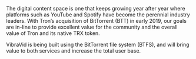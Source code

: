 The digital content space is one that keeps growing year after year where platforms such as YouTube and Spotify have become the perennial industry leaders. With Tron’s acquisition of BitTorrent (BTT) in early 2019, our goals are in-line to provide excellent value for the community and the overall value of Tron and its native TRX token. 

VibraVid is being built using the BitTorrent file system (BTFS), and will bring value to both services and increase the total user base. 


